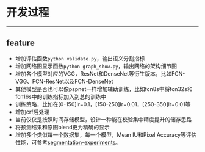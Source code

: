 # 开发过程

---
## feature
- 增加评估函数```python validate.py```，输出语义分割指标
- 增加网络图显示函数```python graph_show.py```，输出网络的架构细节图
- 增加各个模型对应的VGG，ResNet和DenseNet等衍生版本，比如FCN-VGG、FCN-ResNet以及FCN-DenseNet
- 其他模型是否也可以像pspnet一样增加辅助训练，比如fcn8s中将fcn32s和fcn16s中的训练指标加入到总的训练中
- 训练策略，比如在[0-150]lr=0.1，[150-250]lr=0.01，[250-350]lr=0.01等
- 增加crf后处理
- 当前仅仅是按照时间存储模型，设计一种能在校验集中精度提升的储存思路
- 将预测结果和原图blend更为精确的显示
- 增加多个类似每一个数据集，每一个模型，Mean IU和Pixel Accuracy等评估性能，可参考[segmentation-experiments](https://github.com/wondervictor/segmentation-experiments)。